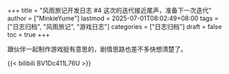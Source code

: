 +++
title = "风雨旅记开发日志 #4 这次的迭代接近尾声，准备下一次迭代"
author = ["MinkieYume"]
lastmod = 2025-07-01T08:02:49+08:00
tags = ["日志归档", "风雨旅记", "游戏日志"]
categories = ["日志归档"]
draft = false
toc = true
+++

跟伙伴一起制作游戏挺有意思的，剧情思路也差不多快想清楚了。

{{< bilibili BV1Dc411L76U >}}
